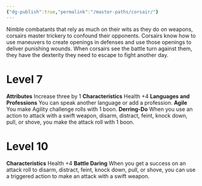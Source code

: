 ```yaml
---
{"dg-publish":true,"permalink":"/master-paths/corsair/"}
---
```


Nimble combatants that rely as much on their wits as they do on weapons, corsairs master trickery to confound their opponents. Corsairs know how to use maneuvers to create openings in defenses and use those openings to deliver punishing wounds. When corsairs see the battle turn against them, they have the dexterity they need to escape to fight another day.
# Level 7
**Attributes** Increase three by 1
**Characteristics** Health +4
**Languages and Professions** You can speak another language or add a profession.
**Agile** You make Agility challenge rolls with 1 boon.
**Derring-Do** When you use an action to attack with a swift weapon, disarm, distract, feint, knock down, pull, or shove, you make the attack roll with 1 boon.
# Level 10
**Characteristics** Health +4
**Battle Daring** When you get a success on an attack roll to disarm, distract, feint, knock down, pull, or shove, you can use a triggered action to make an attack with a swift weapon.